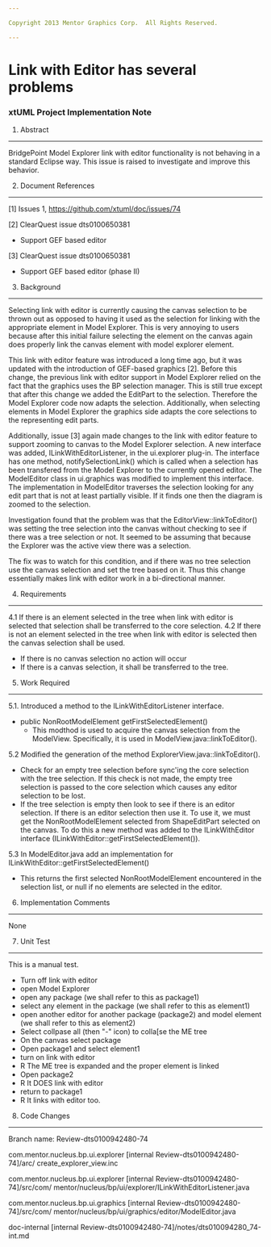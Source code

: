 ```yaml
---

Copyright 2013 Mentor Graphics Corp.  All Rights Reserved.

---
```


# Link with Editor has several problems
### xtUML Project Implementation Note

1. Abstract
-----------
BridgePoint Model Explorer link with editor functionality is not behaving in a
standard Eclipse way. This issue is raised to investigate and improve 
this behavior.


2. Document References
----------------------
[1] Issues 1, https://github.com/xtuml/doc/issues/74

[2] ClearQuest issue dts0100650381
- Support GEF based editor

[3] ClearQuest issue dts0100650381
- Support GEF based editor (phase II)
	

3. Background
-------------
Selecting link with editor is currently causing the canvas selection to be 
thrown out as opposed to having it used as the selection for linking with 
the appropriate element in Model Explorer.  This is very annoying to users 
because after this initial failure selecting the element on the canvas again 
does properly link the canvas element with model explorer element.

This link with editor feature  was introduced a long time ago, but it was 
updated with the introduction of GEF-based graphics [2].  Before this change, 
the previous link with editor support in Model Explorer relied on the fact that
the graphics uses the BP selection manager.  This is still true except that
after this change we added the EditPart to the selection.  Therefore 
the Model Explorer code now adapts the selection.  Additionally, when selecting 
elements in Model Explorer the graphics side adapts the core selections to 
the representing edit parts.

Additionally, issue [3] again made changes to the link with editor feature to
support zooming to canvas to the Model Explorer selection.  A new interface was 
added, ILinkWithEditorListener, in the ui.explorer plug-in. The interface has 
one method, notifySelectionLink() which is called when a selection has been 
transfered from the Model Explorer to the currently opened editor.  The 
ModelEditor class in ui.graphics was modified to implement this interface.  
The implementation in ModelEditor traverses the selection looking
for any edit part that is not at least partially visible.  If it finds one then
the diagram is zoomed to the selection.

Investigation found that the problem was that the EditorView::linkToEditor()
was setting the tree selection into the canvas without checking to see if
there was a tree selection or not.  It seemed to be assuming that because the
Explorer was the active view there was a selection.

The fix was to watch for this condition, and if there was no tree selection 
use the canvas selection and set the tree based on it.  Thus this change 
essentially makes link with editor work in a bi-directional manner.
   
4. Requirements
---------------
4.1 If there is an element selected in the tree when link with editor is 
selected that selection shall be transferred to the core selection.
4.2 If there is not an element selected in the tree when link with editor is 
selected then the canvas selection shall be used.
- If there is no canvas selection no action will occur
- If there is a canvas selection, it shall be transferred to the tree.

5. Work Required
----------------
5.1. Introduced a method to the ILinkWithEditorListener interface.
- public NonRootModelElement getFirstSelectedElement()
	- This modthod is used to acquire the canvas selection from the ModelView. 
	Specifically, it is used in ModelView.java::linkToEditor().   

5.2 Modified the generation of the method ExplorerView.java::linkToEditor().  
- Check for an empty tree selection before sync'ing the core selection
with the tree selection.  If this check is not made, the empty tree selection 
is passed to the core selection which causes any editor selection to be lost.
- If the tree selection is empty then look to see if there is an editor 
selection.  If there is an editor selection then use it.  To use it, we must 
get the NonRootModelElement selected from ShapeEditPart selected on
the canvas.  To do this a new method was added to the ILinkWithEditor 
interface (ILinkWithEditor::getFirstSelectedElement()).

5.3 In ModelEditor.java add an implementation for ILinkWithEditor::getFirstSelectedElement()
- This returns the first selected NonRootModelElement encountered in the 
selection list, or null if no elements are selected in the editor.
	
6. Implementation Comments
--------------------------
None

7. Unit Test
------------
This is a manual test.

- Turn off link with editor 
- open Model Explorer
- open any package (we shall refer to this as package1)
- select any element in the package (we shall refer to this as element1)
- open another editor for another package (package2) and  model element (we shall refer to this as element2)
- Select collpase all (then "-" icon) to colla[se the ME tree
- On the canvas select package 
- Open package1 and select element1
- turn on link with editor
- R The ME tree is expanded and the proper element is linked
- Open package2
- R It DOES link with editor
- return to package1
- R It links with editor too.

8. Code Changes
---------------
Branch name: Review-dts0100942480-74

com.mentor.nucleus.bp.ui.explorer [internal Review-dts0100942480-74]/arc/
create_explorer_view.inc

com.mentor.nucleus.bp.ui.explorer [internal Review-dts0100942480-74]/src/com/
mentor/nucleus/bp/ui/explorer/ILinkWithEditorListener.java

com.mentor.nucleus.bp.ui.graphics [internal Review-dts0100942480-74]/src/com/
mentor/nucleus/bp/ui/graphics/editor/ModelEditor.java

doc-internal [internal Review-dts0100942480-74]/notes/dts010094280_74-int.md

